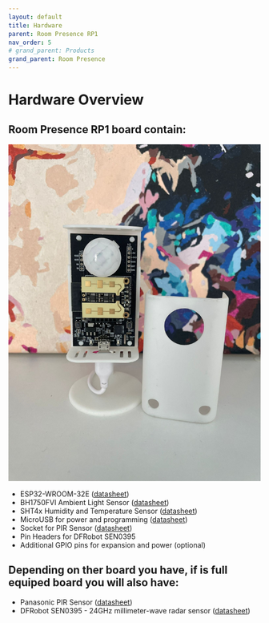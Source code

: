 ```yaml
---
layout: default
title: Hardware
parent: Room Presence RP1
nav_order: 5
# grand_parent: Products
grand_parent: Room Presence
---
```


# Hardware Overview

## Room Presence RP1 board contain:

![](/docs/room_presence/rp1/images/full_pcb.png)

* ESP32-WROOM-32E ([datasheet](https://www.espressif.com/sites/default/files/documentation/esp32-wroom-32e_esp32-wroom-32ue_datasheet_en.pdf))
* BH1750FVI Ambient Light Sensor ([datasheet](https://datasheet.lcsc.com/lcsc/1811081611_ROHM-Semicon-BH1750FVI-TR_C78960.pdf))
* SHT4x Humidity and Temperature Sensor ([datasheet](https://datasheet.lcsc.com/lcsc/2110211930_Sensirion-SHT40-AD1B-R2_C2909890.pdf))
* MicroUSB for power and programming ([datasheet](https://datasheet.lcsc.com/lcsc/2304140030_MOLEX-1050170001_C136000.pdf))
* Socket for PIR Sensor ([datasheet](https://ro.mouser.com/datasheet/2/273/MMMC_S_A0003807898_1-2555043.pdf))
* Pin Headers for DFRobot SEN0395
* Additional GPIO pins for expansion and power (optional)

## Depending on ther board you have, if is full equiped board you will also have:

* Panasonic PIR Sensor ([datasheet](https://ro.mouser.com/datasheet/2/315/PANA_S_A0009105372_1-2560853.pdf))
* DFRobot SEN0395 - 24GHz millimeter-wave radar sensor ([datasheet](https://www.dfrobot.com/product-2282.html))